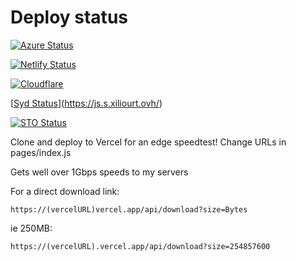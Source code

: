 # Deploy status
[![Azure Status](https://github.com/xiliourt/VercelSpeedtest-Next.JS/actions/workflows/azureDeploy.yml/badge.svg)](speedjstest-egazh8d6gkdfefar.australiasoutheast-01.azurewebsites.net)

[![Netlify Status](https://api.netlify.com/api/v1/badges/cf85bd1f-e92a-4257-a689-979ffa3cf385/deploy-status)](https://speedtestnextjs.netlify.app/)

[![Cloudflare](https://github.com/xiliourt/VercelSpeedtest-Next.JS/actions/workflows/syncindex.yml/badge.svg)](speedtestjs.pages.dev)

[[Syd Status](https://github.com/xiliourt/VercelSpeedtest-Next.JS/actions/workflows/docker.yml/badge.svg)](https://js.s.xiliourt.ovh/)

[![STO Status](https://github.com/xiliourt/VercelSpeedtest-Next.JS/actions/workflows/docker.yml/badge.svg)](https://js.sto.xiliourt.ovh/)


Clone and deploy to Vercel for an edge speedtest! Change URLs in pages/index.js

Gets well over 1Gbps speeds to my servers

For a direct download link:
```
https://(vercelURL)vercel.app/api/download?size=Bytes
```

ie 250MB:
```
https://(vercelURL).vercel.app/api/download?size=254857600
```
